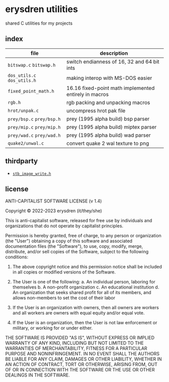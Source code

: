 # erysdren utilities

shared C utilities for my projects

## index

| file | description |
|------|-------------|
| `bitswap.c` `bitswap.h` | switch endianness of 16, 32 and 64 bit ints |
| `dos_utils.c` `dos_utils.h` | making interop with MS-DOS easier |
| `fixed_point_math.h` | 16.16 fixed-point math implemented entirely in macros |
| `rgb.h` | rgb packing and unpacking macros |
| `hrot/unpak.c` | uncompress hrot pak file |
| `prey/bsp.c` `prey/bsp.h` | prey (1995 alpha build) bsp parser |
| `prey/mip.c` `prey/mip.h` | prey (1995 alpha build) miptex parser |
| `prey/wad.c` `prey/wad.h` | prey (1995 alpha build) wad parser |
| `quake2/unwal.c` | convert quake 2 wal texture to png |

## thirdparty

- [`stb_image_write.h`](https://github.com/nothings/stb/blob/master/stb_image_write.h)

## license

ANTI-CAPITALIST SOFTWARE LICENSE (v 1.4)

Copyright © 2022-2023 erysdren (it/they/she)

This is anti-capitalist software, released for free use by individuals
and organizations that do not operate by capitalist principles.

Permission is hereby granted, free of charge, to any person or
organization (the "User") obtaining a copy of this software and
associated documentation files (the "Software"), to use, copy, modify,
merge, distribute, and/or sell copies of the Software, subject to the
following conditions:

  1. The above copyright notice and this permission notice shall be
  included in all copies or modified versions of the Software.

  2. The User is one of the following:
    a. An individual person, laboring for themselves
    b. A non-profit organization
    c. An educational institution
    d. An organization that seeks shared profit for all of its members,
    and allows non-members to set the cost of their labor

  3. If the User is an organization with owners, then all owners are
  workers and all workers are owners with equal equity and/or equal vote.

  4. If the User is an organization, then the User is not law enforcement
  or military, or working for or under either.

THE SOFTWARE IS PROVIDED "AS IS", WITHOUT EXPRESS OR IMPLIED WARRANTY OF
ANY KIND, INCLUDING BUT NOT LIMITED TO THE WARRANTIES OF MERCHANTABILITY,
FITNESS FOR A PARTICULAR PURPOSE AND NONINFRINGEMENT. IN NO EVENT SHALL
THE AUTHORS BE LIABLE FOR ANY CLAIM, DAMAGES OR OTHER LIABILITY, WHETHER
IN AN ACTION OF CONTRACT, TORT OR OTHERWISE, ARISING FROM, OUT OF OR IN
CONNECTION WITH THE SOFTWARE OR THE USE OR OTHER DEALINGS IN THE
SOFTWARE.
